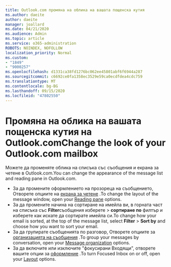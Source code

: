 ```yaml
---
title: Outlook.com промяна на облика на вашата пощенска кутия
ms.author: daeite
author: daeite
manager: joallard
ms.date: 04/21/2020
ms.audience: Admin
ms.topic: article
ms.service: o365-administration
ROBOTS: NOINDEX, NOFOLLOW
localization_priority: Normal
ms.custom:
- "1849"
- "9000257"
ms.openlocfilehash: d1331ca38fd1276bc062ee45801abf6f6944a287
ms.sourcegitcommit: c6692ce0fa1358ec3529e59ca0ecdfdea4cdc759
ms.translationtype: MT
ms.contentlocale: bg-BG
ms.lasthandoff: 09/15/2020
ms.locfileid: "47802550"
---
```

# <a name="change-the-look-of-your-outlookcom-mailbox"></a><span data-ttu-id="3da55-102">Промяна на облика на вашата пощенска кутия на Outlook.com</span><span class="sxs-lookup"><span data-stu-id="3da55-102">Change the look of your Outlook.com mailbox</span></span>

<span data-ttu-id="3da55-103">Можете да променяте облика на списъка със съобщения и екрана за четене в Outlook.com.</span><span class="sxs-lookup"><span data-stu-id="3da55-103">You can change the appearance of the message list and reading pane in Outlook.com.</span></span>

- <span data-ttu-id="3da55-104">За да промените оформлението на прозореца на съобщението, Отворете опциите на [екрана за четене](https://outlook.live.com/mail/options/mail/layout/readingPane) .</span><span class="sxs-lookup"><span data-stu-id="3da55-104">To change the layout of the message window, open your [Reading pane](https://outlook.live.com/mail/options/mail/layout/readingPane) options.</span></span>
- <span data-ttu-id="3da55-105">За да промените начина на сортиране на имейла ви, в горната част на списъка със **Filter**съобщения изберете  >  **сортиране по** филтър и изберете как искате да сортирате имейла си.</span><span class="sxs-lookup"><span data-stu-id="3da55-105">To change how your email is sorted, at the top of the message list, select **Filter** > **Sort by** and choose how you want to sort your email.</span></span>
- <span data-ttu-id="3da55-106">За да групирате съобщенията по разговор, Отворете опциите за [организацията на съобщения](https://outlook.live.com/mail/options/mail/layout/conversations) .</span><span class="sxs-lookup"><span data-stu-id="3da55-106">To group your messages by conversation, open your [Message organization](https://outlook.live.com/mail/options/mail/layout/conversations) options.</span></span>
- <span data-ttu-id="3da55-107">За да включите или изключите "фокусирани Входящи", отворете вашите опции за [оформление](https://outlook.live.com/mail/options/mail/layout/focused) .</span><span class="sxs-lookup"><span data-stu-id="3da55-107">To turn Focused Inbox on or off, open your [Layout](https://outlook.live.com/mail/options/mail/layout/focused) options.</span></span>